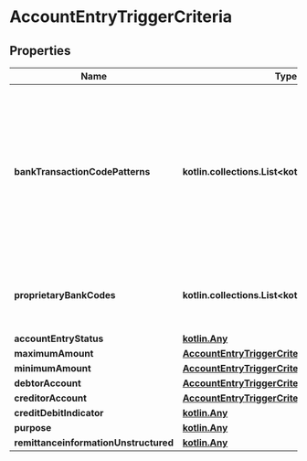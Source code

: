
# AccountEntryTriggerCriteria

## Properties
Name | Type | Description | Notes
------------ | ------------- | ------------- | -------------
**bankTransactionCodePatterns** | **kotlin.collections.List&lt;kotlin.String&gt;** | The criterion is fulfilled if the bankTransactionCode of the related account entry matches one of the bank transaction codes or code patterns (see the following paragraph) defined by this list. Any particle of the Bank Transaction Code triple might be replaced by the \&quot;????\&quot; character, indicating that all sub family codes apply. However, at least one particle of the triple must be stated explicitly (e.g. \&quot;????-CCRD-????\&quot;). |  [optional]
**proprietaryBankCodes** | **kotlin.collections.List&lt;kotlin.String&gt;** | The criterion is fulfilled if the proprietaryBankTransactionCode of the related account entry equals one of the proprietary bank transaction codes defined by this list. |  [optional]
**accountEntryStatus** | [**kotlin.Any**](kotlin.Any.md) |  |  [optional]
**maximumAmount** | [**AccountEntryTriggerCriteriaMaximumAmount**](AccountEntryTriggerCriteriaMaximumAmount.md) |  |  [optional]
**minimumAmount** | [**AccountEntryTriggerCriteriaMinimumAmount**](AccountEntryTriggerCriteriaMinimumAmount.md) |  |  [optional]
**debtorAccount** | [**AccountEntryTriggerCriteriaDebtorAccount**](AccountEntryTriggerCriteriaDebtorAccount.md) |  |  [optional]
**creditorAccount** | [**AccountEntryTriggerCriteriaCreditorAccount**](AccountEntryTriggerCriteriaCreditorAccount.md) |  |  [optional]
**creditDebitIndicator** | [**kotlin.Any**](kotlin.Any.md) |  |  [optional]
**purpose** | [**kotlin.Any**](kotlin.Any.md) |  |  [optional]
**remittanceinformationUnstructured** | [**kotlin.Any**](kotlin.Any.md) |  |  [optional]



